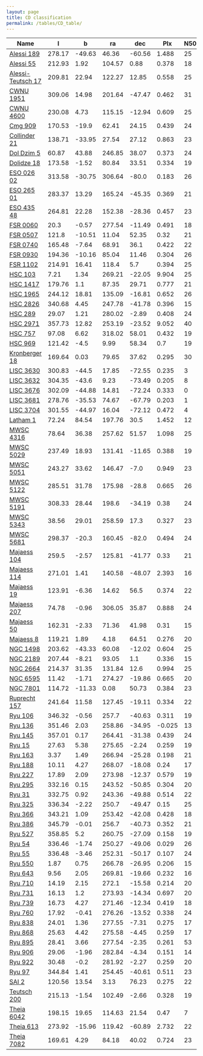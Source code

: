 ```yaml
---
layout: page
title: CD classification
permalink: /tables/CD_table/
---
```


| Name | l | b | ra | dec | Plx | N50 | r50 | C3 |
| ---- | - | - | -- | --- | --- | --  | --  |-- |
| [Alessi 189](/_clusters/alessi189/) | 278.17 | -49.63 | 46.36 | -60.56 | 1.488 | 25 | 10.3 | <span style="color: red; font-weight: bold;">C</span><span style="color: purple; font-weight: bold;">D</span> |
| [Alessi 55](/_clusters/alessi55/) | 212.93 | 1.92 | 104.57 | 0.88 | 0.378 | 18 | 6.5 | <span style="color: red; font-weight: bold;">C</span><span style="color: purple; font-weight: bold;">D</span> |
| [Alessi-Teutsch 17](/_clusters/alessiteutsch17/) | 209.81 | 22.94 | 122.27 | 12.85 | 0.558 | 25 | 3.0 | <span style="color: red; font-weight: bold;">C</span><span style="color: purple; font-weight: bold;">D</span> |
| [CWNU 1951](/_clusters/cwnu1951/) | 309.06 | 14.98 | 201.64 | -47.47 | 0.462 | 31 | 2.7 | <span style="color: red; font-weight: bold;">C</span><span style="color: purple; font-weight: bold;">D</span> |
| [CWNU 4600](/_clusters/cwnu4600/) | 230.08 | 4.73 | 115.15 | -12.94 | 0.609 | 25 | 10.2 | <span style="color: red; font-weight: bold;">C</span><span style="color: purple; font-weight: bold;">D</span> |
| [Cmg 909](/_clusters/cmg909/) | 170.53 | -19.9 | 62.41 | 24.15 | 0.439 | 24 | 7.6 | <span style="color: red; font-weight: bold;">C</span><span style="color: purple; font-weight: bold;">D</span> |
| [Collinder 21](/_clusters/collinder21/) | 138.71 | -33.95 | 27.54 | 27.12 | 0.863 | 23 | 9.4 | <span style="color: red; font-weight: bold;">C</span><span style="color: purple; font-weight: bold;">D</span> |
| [Dol Dzim 5](/_clusters/doldzim5/) | 60.87 | 43.88 | 246.85 | 38.07 | 0.373 | 24 | 10.5 | <span style="color: red; font-weight: bold;">C</span><span style="color: purple; font-weight: bold;">D</span> |
| [Dolidze 18](/_clusters/dolidze18/) | 173.58 | -1.52 | 80.84 | 33.51 | 0.334 | 19 | 11.0 | <span style="color: red; font-weight: bold;">C</span><span style="color: purple; font-weight: bold;">D</span> |
| [ESO 026 02](/_clusters/eso02602/) | 313.58 | -30.75 | 306.64 | -80.0 | 0.183 | 26 | 6.5 | <span style="color: red; font-weight: bold;">C</span><span style="color: purple; font-weight: bold;">D</span> |
| [ESO 265 01](/_clusters/eso26501/) | 283.37 | 13.29 | 165.24 | -45.35 | 0.369 | 21 | 7.2 | <span style="color: red; font-weight: bold;">C</span><span style="color: purple; font-weight: bold;">D</span> |
| [ESO 435 48](/_clusters/eso43548/) | 264.81 | 22.28 | 152.38 | -28.36 | 0.457 | 23 | 9.4 | <span style="color: red; font-weight: bold;">C</span><span style="color: purple; font-weight: bold;">D</span> |
| [FSR 0060](/_clusters/fsr0060/) | 20.3 | -0.57 | 277.54 | -11.49 | 0.491 | 18 | 5.7 | <span style="color: red; font-weight: bold;">C</span><span style="color: purple; font-weight: bold;">D</span> |
| [FSR 0507](/_clusters/fsr0507/) | 121.8 | -10.51 | 11.04 | 52.35 | 0.32 | 21 | 6.9 | <span style="color: red; font-weight: bold;">C</span><span style="color: purple; font-weight: bold;">D</span> |
| [FSR 0740](/_clusters/fsr0740/) | 165.48 | -7.64 | 68.91 | 36.1 | 0.422 | 22 | 5.8 | <span style="color: red; font-weight: bold;">C</span><span style="color: purple; font-weight: bold;">D</span> |
| [FSR 0930](/_clusters/fsr0930/) | 194.36 | -10.16 | 85.04 | 11.46 | 0.304 | 26 | 4.3 | <span style="color: red; font-weight: bold;">C</span><span style="color: purple; font-weight: bold;">D</span> |
| [FSR 1102](/_clusters/fsr1102/) | 214.91 | 16.41 | 118.4 | 5.7 | 0.394 | 25 | 6.8 | <span style="color: red; font-weight: bold;">C</span><span style="color: purple; font-weight: bold;">D</span> |
| [HSC 103](/_clusters/hsc103/) | 7.21 | 1.34 | 269.21 | -22.05 | 9.904 | 25 | 166.9 | <span style="color: red; font-weight: bold;">C</span><span style="color: purple; font-weight: bold;">D</span> |
| [HSC 1417](/_clusters/hsc1417/) | 179.76 | 1.1 | 87.35 | 29.71 | 0.777 | 21 | 24.8 | <span style="color: red; font-weight: bold;">C</span><span style="color: purple; font-weight: bold;">D</span> |
| [HSC 1965](/_clusters/hsc1965/) | 244.12 | 18.81 | 135.09 | -16.81 | 0.652 | 26 | 8.4 | <span style="color: red; font-weight: bold;">C</span><span style="color: purple; font-weight: bold;">D</span> |
| [HSC 2826](/_clusters/hsc2826/) | 340.68 | 4.45 | 247.78 | -41.78 | 0.396 | 15 | 10.0 | <span style="color: red; font-weight: bold;">C</span><span style="color: purple; font-weight: bold;">D</span> |
| [HSC 289](/_clusters/hsc289/) | 29.07 | 1.21 | 280.02 | -2.89 | 0.408 | 24 | 12.9 | <span style="color: red; font-weight: bold;">C</span><span style="color: purple; font-weight: bold;">D</span> |
| [HSC 2971](/_clusters/hsc2971/) | 357.73 | 12.82 | 253.19 | -23.52 | 9.052 | 40 | 237.1 | <span style="color: red; font-weight: bold;">C</span><span style="color: purple; font-weight: bold;">D</span> |
| [HSC 757](/_clusters/hsc757/) | 97.08 | 6.62 | 318.02 | 58.01 | 0.432 | 19 | 10.6 | <span style="color: red; font-weight: bold;">C</span><span style="color: purple; font-weight: bold;">D</span> |
| [HSC 969](/_clusters/hsc969/) | 121.42 | -4.5 | 9.99 | 58.34 | 0.7 | 19 | 18.9 | <span style="color: red; font-weight: bold;">C</span><span style="color: purple; font-weight: bold;">D</span> |
| [Kronberger 18](/_clusters/kronberger18/) | 169.64 | 0.03 | 79.65 | 37.62 | 0.295 | 30 | 4.0 | <span style="color: red; font-weight: bold;">C</span><span style="color: purple; font-weight: bold;">D</span> |
| [LISC 3630](/_clusters/lisc3630/) | 300.83 | -44.5 | 17.85 | -72.55 | 0.235 | 3 | 6.5 | <span style="color: red; font-weight: bold;">C</span><span style="color: purple; font-weight: bold;">D</span> |
| [LISC 3632](/_clusters/lisc3632/) | 304.35 | -43.6 | 9.23 | -73.49 | 0.205 | 8 | 6.6 | <span style="color: red; font-weight: bold;">C</span><span style="color: purple; font-weight: bold;">D</span> |
| [LISC 3676](/_clusters/lisc3676/) | 302.09 | -44.88 | 14.81 | -72.24 | 0.333 | 0 | 9.0 | <span style="color: red; font-weight: bold;">C</span><span style="color: purple; font-weight: bold;">D</span> |
| [LISC 3681](/_clusters/lisc3681/) | 278.76 | -35.53 | 74.67 | -67.79 | 0.203 | 1 | 6.8 | <span style="color: red; font-weight: bold;">C</span><span style="color: purple; font-weight: bold;">D</span> |
| [LISC 3704](/_clusters/lisc3704/) | 301.55 | -44.97 | 16.04 | -72.12 | 0.472 | 4 | 7.4 | <span style="color: red; font-weight: bold;">C</span><span style="color: purple; font-weight: bold;">D</span> |
| [Latham 1](/_clusters/latham1/) | 72.24 | 84.54 | 197.76 | 30.5 | 1.452 | 12 | 23.4 | <span style="color: red; font-weight: bold;">C</span><span style="color: purple; font-weight: bold;">D</span> |
| [MWSC 4316](/_clusters/mwsc4316/) | 78.64 | 36.38 | 257.62 | 51.57 | 1.098 | 25 | 10.1 | <span style="color: red; font-weight: bold;">C</span><span style="color: purple; font-weight: bold;">D</span> |
| [MWSC 5029](/_clusters/mwsc5029/) | 237.49 | 18.93 | 131.41 | -11.65 | 0.388 | 19 | 4.3 | <span style="color: red; font-weight: bold;">C</span><span style="color: purple; font-weight: bold;">D</span> |
| [MWSC 5051](/_clusters/mwsc5051/) | 243.27 | 33.62 | 146.47 | -7.0 | 0.949 | 23 | 6.2 | <span style="color: red; font-weight: bold;">C</span><span style="color: purple; font-weight: bold;">D</span> |
| [MWSC 5122](/_clusters/mwsc5122/) | 285.51 | 31.78 | 175.98 | -28.8 | 0.665 | 26 | 11.2 | <span style="color: red; font-weight: bold;">C</span><span style="color: purple; font-weight: bold;">D</span> |
| [MWSC 5191](/_clusters/mwsc5191/) | 308.33 | 28.44 | 198.6 | -34.19 | 0.38 | 24 | 4.8 | <span style="color: red; font-weight: bold;">C</span><span style="color: purple; font-weight: bold;">D</span> |
| [MWSC 5343](/_clusters/mwsc5343/) | 38.56 | 29.01 | 258.59 | 17.3 | 0.327 | 23 | 5.9 | <span style="color: red; font-weight: bold;">C</span><span style="color: purple; font-weight: bold;">D</span> |
| [MWSC 5681](/_clusters/mwsc5681/) | 298.37 | -20.3 | 160.45 | -82.0 | 0.494 | 24 | 4.4 | <span style="color: red; font-weight: bold;">C</span><span style="color: purple; font-weight: bold;">D</span> |
| [Majaess 104](/_clusters/majaess104/) | 259.5 | -2.57 | 125.81 | -41.77 | 0.33 | 21 | 8.5 | <span style="color: red; font-weight: bold;">C</span><span style="color: purple; font-weight: bold;">D</span> |
| [Majaess 114](/_clusters/majaess114/) | 271.01 | 1.41 | 140.58 | -48.07 | 2.393 | 16 | 10.3 | <span style="color: red; font-weight: bold;">C</span><span style="color: purple; font-weight: bold;">D</span> |
| [Majaess 19](/_clusters/majaess19/) | 123.91 | -6.36 | 14.62 | 56.5 | 0.374 | 22 | 7.8 | <span style="color: red; font-weight: bold;">C</span><span style="color: purple; font-weight: bold;">D</span> |
| [Majaess 207](/_clusters/majaess207/) | 74.78 | -0.96 | 306.05 | 35.87 | 0.888 | 24 | 11.1 | <span style="color: red; font-weight: bold;">C</span><span style="color: purple; font-weight: bold;">D</span> |
| [Majaess 50](/_clusters/majaess50/) | 162.31 | -2.33 | 71.36 | 41.98 | 0.31 | 15 | 10.2 | <span style="color: red; font-weight: bold;">C</span><span style="color: purple; font-weight: bold;">D</span> |
| [Majaess 8](/_clusters/majaess8/) | 119.21 | 1.89 | 4.18 | 64.51 | 0.276 | 20 | 9.5 | <span style="color: red; font-weight: bold;">C</span><span style="color: purple; font-weight: bold;">D</span> |
| [NGC 1498](/_clusters/ngc1498/) | 203.62 | -43.33 | 60.08 | -12.02 | 0.604 | 25 | 8.9 | <span style="color: red; font-weight: bold;">C</span><span style="color: purple; font-weight: bold;">D</span> |
| [NGC 2189](/_clusters/ngc2189/) | 207.44 | -8.21 | 93.05 | 1.1 | 0.336 | 15 | 7.9 | <span style="color: red; font-weight: bold;">C</span><span style="color: purple; font-weight: bold;">D</span> |
| [NGC 2664](/_clusters/ngc2664/) | 214.37 | 31.35 | 131.84 | 12.6 | 0.994 | 25 | 9.0 | <span style="color: red; font-weight: bold;">C</span><span style="color: purple; font-weight: bold;">D</span> |
| [NGC 6595](/_clusters/ngc6595/) | 11.42 | -1.71 | 274.27 | -19.86 | 0.665 | 20 | 8.3 | <span style="color: red; font-weight: bold;">C</span><span style="color: purple; font-weight: bold;">D</span> |
| [NGC 7801](/_clusters/ngc7801/) | 114.72 | -11.33 | 0.08 | 50.73 | 0.384 | 23 | 5.5 | <span style="color: red; font-weight: bold;">C</span><span style="color: purple; font-weight: bold;">D</span> |
| [Ruprecht 157](/_clusters/ruprecht157/) | 241.64 | 11.58 | 127.45 | -19.11 | 0.334 | 22 | 7.9 | <span style="color: red; font-weight: bold;">C</span><span style="color: purple; font-weight: bold;">D</span> |
| [Ryu 106](/_clusters/ryu106/) | 346.32 | -0.56 | 257.7 | -40.63 | 0.311 | 19 | 2.0 | <span style="color: red; font-weight: bold;">C</span><span style="color: purple; font-weight: bold;">D</span> |
| [Ryu 136](/_clusters/ryu136/) | 351.46 | 2.03 | 258.86 | -34.95 | -0.025 | 13 | 1.6 | <span style="color: red; font-weight: bold;">C</span><span style="color: purple; font-weight: bold;">D</span> |
| [Ryu 145](/_clusters/ryu145/) | 357.01 | 0.17 | 264.41 | -31.38 | 0.439 | 24 | 2.2 | <span style="color: red; font-weight: bold;">C</span><span style="color: purple; font-weight: bold;">D</span> |
| [Ryu 15](/_clusters/ryu15/) | 27.63 | 5.38 | 275.65 | -2.24 | 0.259 | 19 | 2.0 | <span style="color: red; font-weight: bold;">C</span><span style="color: purple; font-weight: bold;">D</span> |
| [Ryu 163](/_clusters/ryu163/) | 3.37 | 1.49 | 266.94 | -25.28 | 0.198 | 21 | 1.3 | <span style="color: red; font-weight: bold;">C</span><span style="color: purple; font-weight: bold;">D</span> |
| [Ryu 188](/_clusters/ryu188/) | 10.11 | 4.27 | 268.07 | -18.08 | 0.24 | 17 | 2.1 | <span style="color: red; font-weight: bold;">C</span><span style="color: purple; font-weight: bold;">D</span> |
| [Ryu 227](/_clusters/ryu227/) | 17.89 | 2.09 | 273.98 | -12.37 | 0.579 | 19 | 1.9 | <span style="color: red; font-weight: bold;">C</span><span style="color: purple; font-weight: bold;">D</span> |
| [Ryu 295](/_clusters/ryu295/) | 332.16 | 0.15 | 243.52 | -50.85 | 0.304 | 20 | 1.6 | <span style="color: red; font-weight: bold;">C</span><span style="color: purple; font-weight: bold;">D</span> |
| [Ryu 31](/_clusters/ryu31/) | 332.75 | 0.92 | 243.36 | -49.88 | 0.514 | 22 | 2.9 | <span style="color: red; font-weight: bold;">C</span><span style="color: purple; font-weight: bold;">D</span> |
| [Ryu 325](/_clusters/ryu325/) | 336.34 | -2.22 | 250.7 | -49.47 | 0.15 | 25 | 1.8 | <span style="color: red; font-weight: bold;">C</span><span style="color: purple; font-weight: bold;">D</span> |
| [Ryu 366](/_clusters/ryu366/) | 343.21 | 1.09 | 253.42 | -42.08 | 0.428 | 18 | 2.4 | <span style="color: red; font-weight: bold;">C</span><span style="color: purple; font-weight: bold;">D</span> |
| [Ryu 386](/_clusters/ryu386/) | 345.79 | -0.01 | 256.7 | -40.73 | 0.352 | 21 | 2.4 | <span style="color: red; font-weight: bold;">C</span><span style="color: purple; font-weight: bold;">D</span> |
| [Ryu 527](/_clusters/ryu527/) | 358.85 | 5.2 | 260.75 | -27.09 | 0.158 | 19 | 2.2 | <span style="color: red; font-weight: bold;">C</span><span style="color: purple; font-weight: bold;">D</span> |
| [Ryu 54](/_clusters/ryu54/) | 336.46 | -1.74 | 250.27 | -49.06 | 0.029 | 26 | 1.0 | <span style="color: red; font-weight: bold;">C</span><span style="color: purple; font-weight: bold;">D</span> |
| [Ryu 55](/_clusters/ryu55/) | 336.48 | -3.46 | 252.31 | -50.17 | 0.107 | 24 | 2.0 | <span style="color: red; font-weight: bold;">C</span><span style="color: purple; font-weight: bold;">D</span> |
| [Ryu 550](/_clusters/ryu550/) | 1.87 | 0.75 | 266.78 | -26.95 | 0.206 | 15 | 2.2 | <span style="color: red; font-weight: bold;">C</span><span style="color: purple; font-weight: bold;">D</span> |
| [Ryu 643](/_clusters/ryu643/) | 9.56 | 2.05 | 269.81 | -19.66 | 0.232 | 16 | 2.5 | <span style="color: red; font-weight: bold;">C</span><span style="color: purple; font-weight: bold;">D</span> |
| [Ryu 710](/_clusters/ryu710/) | 14.19 | 2.15 | 272.1 | -15.58 | 0.214 | 20 | 1.4 | <span style="color: red; font-weight: bold;">C</span><span style="color: purple; font-weight: bold;">D</span> |
| [Ryu 731](/_clusters/ryu731/) | 16.13 | 1.2 | 273.93 | -14.34 | 0.697 | 20 | 2.3 | <span style="color: red; font-weight: bold;">C</span><span style="color: purple; font-weight: bold;">D</span> |
| [Ryu 739](/_clusters/ryu739/) | 16.73 | 4.27 | 271.46 | -12.34 | 0.419 | 18 | 2.3 | <span style="color: red; font-weight: bold;">C</span><span style="color: purple; font-weight: bold;">D</span> |
| [Ryu 760](/_clusters/ryu760/) | 17.92 | -0.41 | 276.26 | -13.52 | 0.338 | 24 | 1.3 | <span style="color: red; font-weight: bold;">C</span><span style="color: purple; font-weight: bold;">D</span> |
| [Ryu 838](/_clusters/ryu838/) | 24.01 | 1.36 | 277.55 | -7.31 | 0.275 | 17 | 1.5 | <span style="color: red; font-weight: bold;">C</span><span style="color: purple; font-weight: bold;">D</span> |
| [Ryu 868](/_clusters/ryu868/) | 25.63 | 4.42 | 275.58 | -4.45 | 0.259 | 17 | 2.4 | <span style="color: red; font-weight: bold;">C</span><span style="color: purple; font-weight: bold;">D</span> |
| [Ryu 895](/_clusters/ryu895/) | 28.41 | 3.66 | 277.54 | -2.35 | 0.261 | 53 | 5.9 | <span style="color: red; font-weight: bold;">C</span><span style="color: purple; font-weight: bold;">D</span> |
| [Ryu 906](/_clusters/ryu906/) | 29.06 | -1.96 | 282.84 | -4.34 | 0.151 | 14 | 3.5 | <span style="color: red; font-weight: bold;">C</span><span style="color: purple; font-weight: bold;">D</span> |
| [Ryu 922](/_clusters/ryu922/) | 30.48 | -0.2 | 281.92 | -2.27 | 0.259 | 20 | 2.0 | <span style="color: red; font-weight: bold;">C</span><span style="color: purple; font-weight: bold;">D</span> |
| [Ryu 97](/_clusters/ryu97/) | 344.84 | 1.41 | 254.45 | -40.61 | 0.511 | 23 | 2.0 | <span style="color: red; font-weight: bold;">C</span><span style="color: purple; font-weight: bold;">D</span> |
| [SAI 2](/_clusters/sai2/) | 120.56 | 13.54 | 3.13 | 76.23 | 0.275 | 22 | 7.6 | <span style="color: red; font-weight: bold;">C</span><span style="color: purple; font-weight: bold;">D</span> |
| [Teutsch 200](/_clusters/teutsch200/) | 215.13 | -1.54 | 102.49 | -2.66 | 0.328 | 19 | 4.4 | <span style="color: red; font-weight: bold;">C</span><span style="color: purple; font-weight: bold;">D</span> |
| [Theia 6042](/_clusters/theia6042/) | 198.15 | 19.65 | 114.63 | 21.54 | 0.47 | 7 | 2.2 | <span style="color: red; font-weight: bold;">C</span><span style="color: purple; font-weight: bold;">D</span> |
| [Theia 613](/_clusters/theia613/) | 273.92 | -15.96 | 119.42 | -60.89 | 2.732 | 22 | 18.9 | <span style="color: red; font-weight: bold;">C</span><span style="color: purple; font-weight: bold;">D</span> |
| [Theia 7082](/_clusters/theia7082/) | 169.61 | 4.29 | 84.18 | 40.02 | 0.724 | 23 | 15.7 | <span style="color: red; font-weight: bold;">C</span><span style="color: purple; font-weight: bold;">D</span> |



<script type="module">
import { enableTableSorting } from '{{ site.baseurl }}/scripts/table-sorting.js';
document.querySelectorAll("table").forEach(table => {
  enableTableSorting(table);
});
</script>